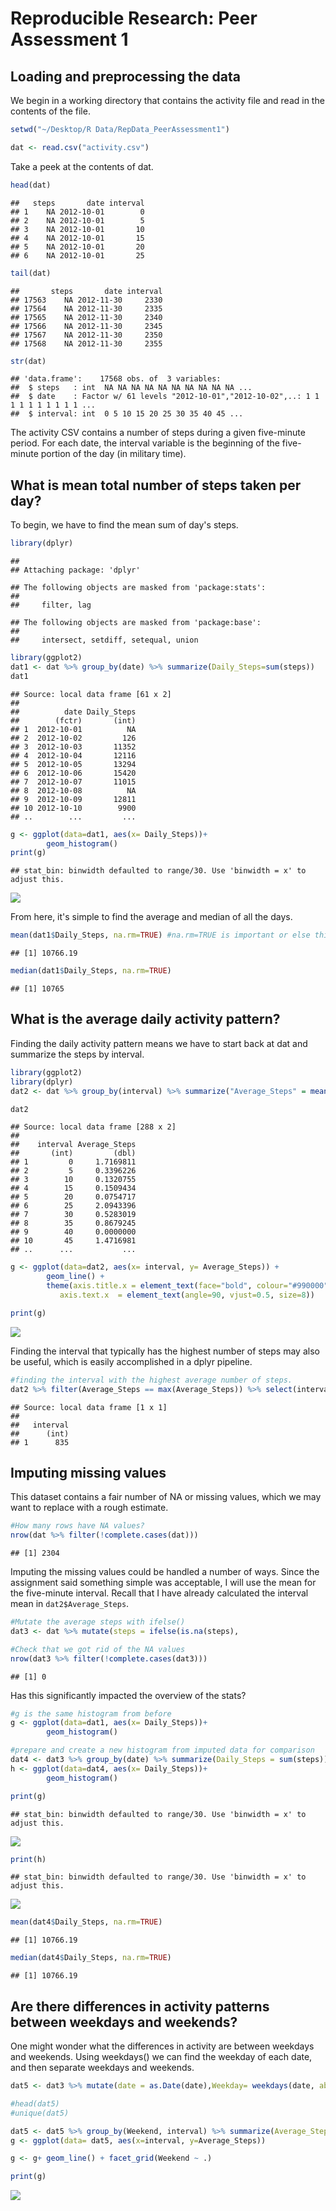 # Reproducible Research: Peer Assessment 1


## Loading and preprocessing the data
We begin in a working directory that contains the activity file and read in the contents of the file. 


```r
setwd("~/Desktop/R Data/RepData_PeerAssessment1")

dat <- read.csv("activity.csv")
```

Take a peek at the contents of dat.

```r
head(dat)
```

```
##   steps       date interval
## 1    NA 2012-10-01        0
## 2    NA 2012-10-01        5
## 3    NA 2012-10-01       10
## 4    NA 2012-10-01       15
## 5    NA 2012-10-01       20
## 6    NA 2012-10-01       25
```

```r
tail(dat)
```

```
##       steps       date interval
## 17563    NA 2012-11-30     2330
## 17564    NA 2012-11-30     2335
## 17565    NA 2012-11-30     2340
## 17566    NA 2012-11-30     2345
## 17567    NA 2012-11-30     2350
## 17568    NA 2012-11-30     2355
```

```r
str(dat)
```

```
## 'data.frame':	17568 obs. of  3 variables:
##  $ steps   : int  NA NA NA NA NA NA NA NA NA NA ...
##  $ date    : Factor w/ 61 levels "2012-10-01","2012-10-02",..: 1 1 1 1 1 1 1 1 1 1 ...
##  $ interval: int  0 5 10 15 20 25 30 35 40 45 ...
```

The activity CSV contains a number of steps during a given five-minute period. For each date, the interval variable is the beginning of the five-minute portion of the day (in military time). 
## What is mean total number of steps taken per day?
To begin, we have to find the mean sum of day's steps.

```r
library(dplyr)
```

```
## 
## Attaching package: 'dplyr'
```

```
## The following objects are masked from 'package:stats':
## 
##     filter, lag
```

```
## The following objects are masked from 'package:base':
## 
##     intersect, setdiff, setequal, union
```

```r
library(ggplot2)
dat1 <- dat %>% group_by(date) %>% summarize(Daily_Steps=sum(steps))
dat1
```

```
## Source: local data frame [61 x 2]
## 
##          date Daily_Steps
##        (fctr)       (int)
## 1  2012-10-01          NA
## 2  2012-10-02         126
## 3  2012-10-03       11352
## 4  2012-10-04       12116
## 5  2012-10-05       13294
## 6  2012-10-06       15420
## 7  2012-10-07       11015
## 8  2012-10-08          NA
## 9  2012-10-09       12811
## 10 2012-10-10        9900
## ..        ...         ...
```

```r
g <- ggplot(data=dat1, aes(x= Daily_Steps))+
        geom_histogram()
print(g)
```

```
## stat_bin: binwidth defaulted to range/30. Use 'binwidth = x' to adjust this.
```

![](PA1_template_files/figure-html/unnamed-chunk-5-1.png)

From here, it's simple to find the average and median of all the days.


```r
mean(dat1$Daily_Steps, na.rm=TRUE) #na.rm=TRUE is important or else this will return NA
```

```
## [1] 10766.19
```

```r
median(dat1$Daily_Steps, na.rm=TRUE)
```

```
## [1] 10765
```

## What is the average daily activity pattern?
Finding the daily activity pattern means we have to start back at dat and summarize the steps by interval.

```r
library(ggplot2)
library(dplyr)
dat2 <- dat %>% group_by(interval) %>% summarize("Average_Steps" = mean(steps, na.rm=TRUE))

dat2
```

```
## Source: local data frame [288 x 2]
## 
##    interval Average_Steps
##       (int)         (dbl)
## 1         0     1.7169811
## 2         5     0.3396226
## 3        10     0.1320755
## 4        15     0.1509434
## 5        20     0.0754717
## 6        25     2.0943396
## 7        30     0.5283019
## 8        35     0.8679245
## 9        40     0.0000000
## 10       45     1.4716981
## ..      ...           ...
```

```r
g <- ggplot(data=dat2, aes(x= interval, y= Average_Steps)) +
        geom_line() +
        theme(axis.title.x = element_text(face="bold", colour="#990000", size=20),
           axis.text.x  = element_text(angle=90, vjust=0.5, size=8))

print(g)
```

![](PA1_template_files/figure-html/unnamed-chunk-7-1.png)

Finding the interval that typically has the highest number of steps may also be useful, which is easily accomplished in a dplyr pipeline.


```r
#finding the interval with the highest average number of steps.
dat2 %>% filter(Average_Steps == max(Average_Steps)) %>% select(interval)
```

```
## Source: local data frame [1 x 1]
## 
##   interval
##      (int)
## 1      835
```


## Imputing missing values
This dataset contains a fair number of NA or missing values, which we may want to replace with a rough estimate.


```r
#How many rows have NA values?
nrow(dat %>% filter(!complete.cases(dat)))
```

```
## [1] 2304
```

Imputing the missing values could be handled a number of ways. Since the assignment said something simple was acceptable, I will use the mean for the five-minute interval. Recall that I have already calculated the interval mean in `dat2$Average_Steps`.


```r
#Mutate the average steps with ifelse()
dat3 <- dat %>% mutate(steps = ifelse(is.na(steps),                           dat2$Average_Steps[match(interval, dat2$interval)], steps))

#Check that we got rid of the NA values
nrow(dat3 %>% filter(!complete.cases(dat3)))
```

```
## [1] 0
```

Has this significantly impacted the overview of the stats?

```r
#g is the same histogram from before
g <- ggplot(data=dat1, aes(x= Daily_Steps))+
        geom_histogram()

#prepare and create a new histogram from imputed data for comparison
dat4 <- dat3 %>% group_by(date) %>% summarize(Daily_Steps = sum(steps))
h <- ggplot(data=dat4, aes(x= Daily_Steps))+
        geom_histogram()

print(g)
```

```
## stat_bin: binwidth defaulted to range/30. Use 'binwidth = x' to adjust this.
```

![](PA1_template_files/figure-html/unnamed-chunk-11-1.png)

```r
print(h)
```

```
## stat_bin: binwidth defaulted to range/30. Use 'binwidth = x' to adjust this.
```

![](PA1_template_files/figure-html/unnamed-chunk-11-2.png)

```r
mean(dat4$Daily_Steps, na.rm=TRUE)
```

```
## [1] 10766.19
```

```r
median(dat4$Daily_Steps, na.rm=TRUE)
```

```
## [1] 10766.19
```

## Are there differences in activity patterns between weekdays and weekends?
One might wonder what the differences in activity are between weekdays and weekends. Using weekdays() we can find the weekday of each date, and then separate weekdays and weekends.


```r
dat5 <- dat3 %>% mutate(date = as.Date(date),Weekday= weekdays(date, abbreviate=FALSE), Weekend = ifelse(Weekday %in% c("Saturday","Sunday"),"Weekend","Weekday"))

#head(dat5)
#unique(dat5)

dat5 <- dat5 %>% group_by(Weekend, interval) %>% summarize(Average_Steps = mean(steps))
g <- ggplot(data= dat5, aes(x=interval, y=Average_Steps))

g <- g+ geom_line() + facet_grid(Weekend ~ .)

print(g)
```

![](PA1_template_files/figure-html/unnamed-chunk-12-1.png)
